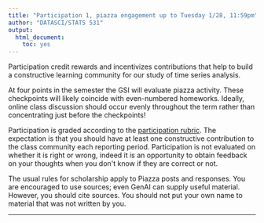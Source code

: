 ```yaml
---
title: "Participation 1, piazza engagement up to Tuesday 1/28, 11:59pm"
author: "DATASCI/STATS 531"
output:
  html_document:
    toc: yes
---
```


Participation credit rewards and incentivizes contributions that help to build a constructive learning community for our study of time series analysis.

At four points in the semester the GSI will evaluate piazza activity. These checkpoints will likely coincide with even-numbered homeworks. Ideally, online class discussion should occur evenly throughout the term rather than concentrating just before the checkpoints!

Participation is graded according to the [participation rubric](../rubric_participation.html). The expectation is that you should have at least one constructive contribution to the class community each reporting period. Participation is not evaluated on whether it is right or wrong, indeed it is an opportunity to obtain feedback on your thoughts when you don't know if they are correct or not.


The usual rules for scholarship apply to Piazza posts and responses. You are encouraged to use sources; even GenAI can supply useful material. However, you should cite sources. You should not put your own name to material that was not written by you.


------------
